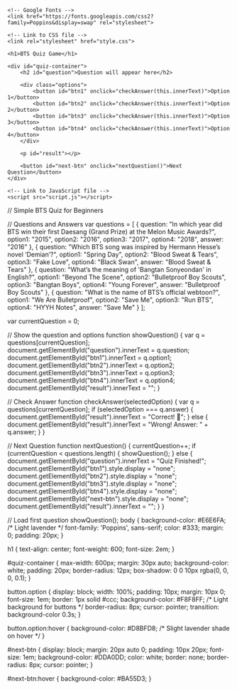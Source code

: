 <!DOCTYPE html>
<html lang="en">
<head>
    <meta charset="UTF-8">
    <title>BTS Quiz Game</title>

    <!-- Google Fonts -->
    <link href="https://fonts.googleapis.com/css2?family=Poppins&display=swap" rel="stylesheet">

    <!-- Link to CSS file -->
    <link rel="stylesheet" href="style.css">
</head>
<body>

    <h1>BTS Quiz Game</h1>

    <div id="quiz-container">
        <h2 id="question">Question will appear here</h2>

        <div class="options">
            <button id="btn1" onclick="checkAnswer(this.innerText)">Option 1</button>
            <button id="btn2" onclick="checkAnswer(this.innerText)">Option 2</button>
            <button id="btn3" onclick="checkAnswer(this.innerText)">Option 3</button>
            <button id="btn4" onclick="checkAnswer(this.innerText)">Option 4</button>
        </div>

        <p id="result"></p>

        <button id="next-btn" onclick="nextQuestion()">Next Question</button>
    </div>

    <!-- Link to JavaScript file -->
    <script src="script.js"></script>

</body>
</html>
// Simple BTS Quiz for Beginners

// Questions and Answers
var questions = [
    {
        question: "In which year did BTS win their first Daesang (Grand Prize) at the Melon Music Awards?",
        option1: "2015",
        option2: "2016",
        option3: "2017",
        option4: "2018",
        answer: "2016"
    },
    {
        question: "Which BTS song was inspired by Hermann Hesse’s novel ‘Demian’?",
        option1: "Spring Day",
        option2: "Blood Sweat & Tears",
        option3: "Fake Love",
        option4: "Black Swan",
        answer: "Blood Sweat & Tears"
    },
    {
        question: "What’s the meaning of 'Bangtan Sonyeondan' in English?",
        option1: "Beyond The Scene",
        option2: "Bulletproof Boy Scouts",
        option3: "Bangtan Boys",
        option4: "Young Forever",
        answer: "Bulletproof Boy Scouts"
    },
    {
        question: "What is the name of BTS’s official webtoon?",
        option1: "We Are Bulletproof",
        option2: "Save Me",
        option3: "Run BTS",
        option4: "HYYH Notes",
        answer: "Save Me"
    }
];

var currentQuestion = 0;

// Show the question and options
function showQuestion() {
    var q = questions[currentQuestion];
    document.getElementById("question").innerText = q.question;
    document.getElementById("btn1").innerText = q.option1;
    document.getElementById("btn2").innerText = q.option2;
    document.getElementById("btn3").innerText = q.option3;
    document.getElementById("btn4").innerText = q.option4;
    document.getElementById("result").innerText = "";
}

// Check Answer
function checkAnswer(selectedOption) {
    var q = questions[currentQuestion];
    if (selectedOption === q.answer) {
        document.getElementById("result").innerText = "Correct! 💜";
    } else {
        document.getElementById("result").innerText = "Wrong! Answer: " + q.answer;
    }
}

// Next Question
function nextQuestion() {
    currentQuestion++;
    if (currentQuestion < questions.length) {
        showQuestion();
    } else {
        document.getElementById("question").innerText = "Quiz Finished!";
        document.getElementById("btn1").style.display = "none";
        document.getElementById("btn2").style.display = "none";
        document.getElementById("btn3").style.display = "none";
        document.getElementById("btn4").style.display = "none";
        document.getElementById("next-btn").style.display = "none";
        document.getElementById("result").innerText = "";
    }
}

// Load first question
showQuestion();
body {
    background-color: #E6E6FA; /* Light lavender */
    font-family: 'Poppins', sans-serif;
    color: #333;
    margin: 0;
    padding: 20px;
}

h1 {
    text-align: center;
    font-weight: 600;
    font-size: 2em;
}

#quiz-container {
    max-width: 600px;
    margin: 30px auto;
    background-color: white;
    padding: 20px;
    border-radius: 12px;
    box-shadow: 0 0 10px rgba(0, 0, 0, 0.1);
}

button.option {
    display: block;
    width: 100%;
    padding: 10px;
    margin: 10px 0;
    font-size: 1em;
    border: 1px solid #ccc;
    background-color: #F8F8FF; /* Light background for buttons */
    border-radius: 8px;
    cursor: pointer;
    transition: background-color 0.3s;
}

button.option:hover {
    background-color: #D8BFD8; /* Slight lavender shade on hover */
}

#next-btn {
    display: block;
    margin: 20px auto 0;
    padding: 10px 20px;
    font-size: 1em;
    background-color: #DDA0DD;
    color: white;
    border: none;
    border-radius: 8px;
    cursor: pointer;
}

#next-btn:hover {
    background-color: #BA55D3;
}


